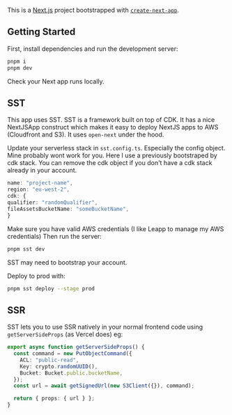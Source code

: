 This is a [Next.js](https://nextjs.org/) project bootstrapped with [`create-next-app`](https://github.com/vercel/next.js/tree/canary/packages/create-next-app).

## Getting Started

First, install dependencies and run the development server:

```bash
pnpm i
pnpm dev
```

Check your Next app runs locally.

## SST

This app uses SST. SST is a framework built on top of CDK. It has a nice NextJSApp construct which makes it easy to deploy NextJS apps to AWS (Cloudfront and S3). It uses `open-next` under the hood. 

Update your serverless stack in `sst.config.ts`. Especially the config object. Mine probably wont work for you. Here I use a previously bootstraped by cdk stack. You can remove the cdk object if you don't have a cdk stack already in your account.

```typescript
name: "project-name",
region: "eu-west-2",
cdk: {
qualifier: "randomQualifier",
fileAssetsBucketName: "someBucketName",
}
```

Make sure you have valid AWS credentials (I like Leapp to manage my AWS credentials)
Then run the server:

```bash
pnpm sst dev
```

SST may need to bootstrap your account.

Deploy to prod with:

```bash
pnpm sst deploy --stage prod
```

## SSR

SST lets you to use SSR natively in your normal frontend code using `getServerSideProps` (as Vercel does) eg:

```typescript
export async function getServerSideProps() {
  const command = new PutObjectCommand({
    ACL: "public-read",
    Key: crypto.randomUUID(),
    Bucket: Bucket.public.bucketName,
  });
  const url = await getSignedUrl(new S3Client({}), command);

  return { props: { url } };
}
```